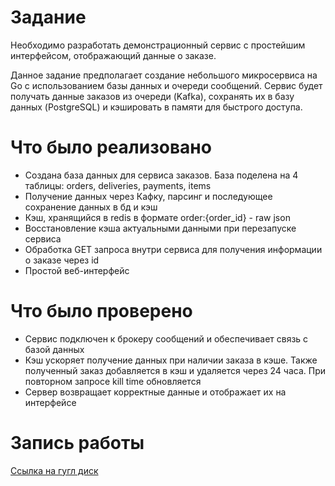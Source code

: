 # Задание

Необходимо разработать демонстрационный сервис с простейшим интерфейсом, отображающий данные о заказе.

Данное задание предполагает создание небольшого микросервиса на Go с использованием базы данных и очереди сообщений. Сервис будет получать данные заказов из очереди (Kafka), сохранять их в базу данных (PostgreSQL) и кэшировать в памяти для быстрого доступа.

# Что было реализовано

- Создана база данных для сервиса заказов. База поделена на 4 таблицы: orders, deliveries, payments, items
- Получение данных через Кафку, парсинг и последующее сохранение данных в бд и кэш
- Кэш, хранящийся в redis в формате order:{order_id} - raw json
- Восстановление кэша актуальными данными при перезапуске сервиса
- Обработка GET запроса внутри сервиса для получения информации о заказе через id
- Простой веб-интерфейс

# Что было проверено

- Сервис подключен к брокеру сообщений и обеспечивает связь с базой данных
- Кэш ускоряет получение данных при наличии заказа в кэше. Также полученный заказ добавляется в кэш и удаляется через 24 часа. При повторном запросе kill time обновляется
- Сервер возвращает корректные данные и отображает их на интерфейсе

# Запись работы

[Ссылка на гугл диск](https://drive.google.com/file/d/1lSsBAd4slftgUNK__lKx_tnFB_tZ4lxo/view?usp=drive_link)
